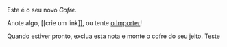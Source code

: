 Este é o seu novo *Cofre*.

Anote algo, [[crie um link]], ou tente [o Importer](https://help.obsidian.md/Plugins/Importer)!

Quando estiver pronto, exclua esta nota e monte o cofre do seu jeito.
Teste
